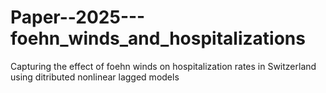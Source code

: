 # Paper--2025---foehn_winds_and_hospitalizations
Capturing the effect of foehn winds on hospitalization rates in Switzerland using ditributed nonlinear lagged models
